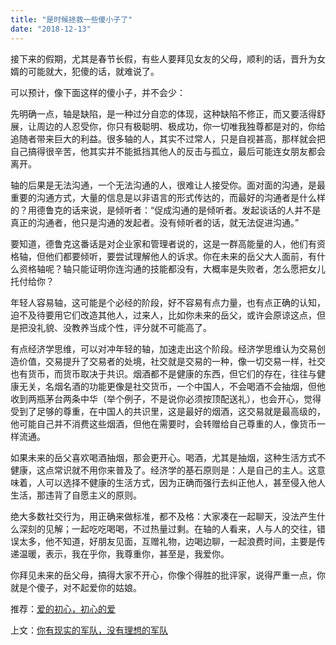 ```yaml
---
title: "是时候拯救一些傻小子了"
date: "2018-12-13"
---
```


接下来的假期，尤其是春节长假，有些人要拜见女友的父母，顺利的话，晋升为女婿的可能就大，犯傻的话，就难说了。

可以预计，像下面这样的傻小子，并不会少：

先明确一点，轴是缺陷，是一种过分自恋的体现，这种缺陷不修正，而又要活得舒展，让周边的人忍受你，你只有极聪明、极成功，你一切唯我独尊都是对的，你给追随者带来巨大的利益。很多轴的人，其实不过常人，只是自视甚高，那样就会把自己搞得很辛苦，他其实并不能抵挡其他人的反击与孤立，最后可能连女朋友都会离开。

轴的后果是无法沟通，一个无法沟通的人，很难让人接受你。面对面的沟通，是最重要的沟通方式，大量的信息是以非语言的形式传达的，而最好的沟通者是什么样的？用德鲁克的话来说，是倾听者：“促成沟通的是倾听者。发起谈话的人并不是真正的沟通者，他只是沟通的发起者。没有倾听者的话，就无法促进沟通。”

要知道，德鲁克这番话是对企业家和管理者说的，这是一群高能量的人，他们有资格轴，但他们都要倾听，要尝试理解他人的诉求。你在未来的岳父大人面前，有什么资格轴呢？轴只能证明你连沟通的技能都没有，大概率是失败者，怎么愿把女儿托付给你？

年轻人容易轴，这可能是个必经的阶段，好不容易有点力量，也有点正确的认知，迫不及待要用它们改造其他人，过来人，比如你未来的岳父，或许会原谅这点，但是把没礼貌、没教养当成个性，评分就不可能高了。

有点经济学思维，可以对冲年轻的轴，加速走出这个阶段。经济学思维认为交易创造价值，交易提升了交易者的处境，社交就是交易的一种，像一切交易一样，社交也有货币，而货币取决于共识。烟酒都不是健康的东西，但它们的存在，往往与健康无关，名烟名酒的功能更像是社交货币，一个中国人，不会喝酒不会抽烟，但他收到两瓶茅台两条中华（举个例子，不是说你必须按顶配送礼），也会开心，觉得受到了足够的尊重，在中国人的共识里，这是最好的烟酒，这交易就是最高级的，他可能自己并不消费这些烟酒，但他在需要时，会转赠给自己尊重的人，像货币一样流通。

如果未来的岳父喜欢喝酒抽烟，那会更开心。喝酒，尤其是抽烟，这种生活方式不健康，这点常识就不用你来普及了。经济学的基石原则是：人是自己的主人。这意味着，人可以选择不健康的生活方式，因为正确而强行去纠正他人，甚至侵入他人生活，那违背了自愿主义的原则。

绝大多数社交行为，用正确来做标准，都不及格：大家凑在一起聊天，没法产生什么深刻的见解；一起吃吃喝喝，不过热量过剩。在轴的人看来，人与人的交往，错误太多，他不知道，好朋友见面，互赠礼物，边喝边聊，一起浪费时间，主要是传递温暖，表示，我在乎你，我尊重你，甚至是，我爱你。

你拜见未来的岳父母，搞得大家不开心，你像个得胜的批评家，说得严重一点，你就是个傻子，对不起爱你的姑娘。

推荐：[爱的初心，初心的爱](http://mp.weixin.qq.com/s?__biz=MjM5NDU0Mjk2MQ==&mid=2651628694&idx=1&sn=676c70843ca553cc1bf2b9820ace5f92&chksm=bd7e20888a09a99eea7b6edda498af53b389efe377055aaba14c4c10654d052f7d2a4844b96f&scene=21#wechat_redirect)

上文：[你有现实的军队，没有理想的军队](http://mp.weixin.qq.com/s?__biz=MjM5NDU0Mjk2MQ==&mid=2651631910&idx=1&sn=47ee7412824dc509093a18fe97348de5&chksm=bd7e35388a09bc2e0a84f37707360335407d855ccb1aeeed2485f68473dead96e8c4891486b0&scene=21#wechat_redirect)
